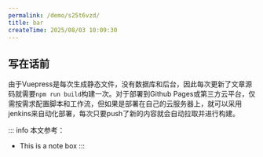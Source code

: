 ```yaml
---
permalink: /demo/s25t6vzd/
title: bar
createTime: 2025/08/03 10:09:30
---
```


## 写在话前

由于Vuepress是每次生成静态文件，没有数据库和后台，因此每次更新了文章源码就需要`npm run build`构建一次。对于部署到Github Pages或第三方云平台，仅需按需求配置脚本和工作流，但如果是部署在自己的云服务器上，就可以采用jenkins来自动化部署，每次只要push了新的内容就会自动拉取并进行构建。



::: info
本文参考：
- This is a note box
:::